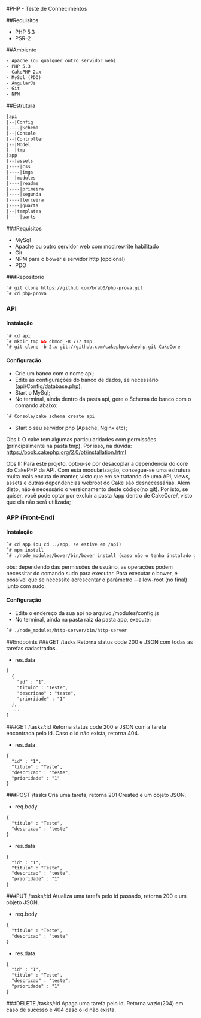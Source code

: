 #PHP - Teste de Conhecimentos

##Requisitos
- PHP 5.3
- PSR-2

##Ambiente
```html
- Apache (ou qualquer outro servidor web)
- PHP 5.3
- CakePHP 2.x
- MySql (PDO)
- AngularJs
- Git
- NPM
```

##Estrutura

```html
|api
|--|Config
|----|Schema
|--|Console
|--|Controller
|--|Model
|--|tmp
|app
|--|assets
|----|css
|----|imgs
|--|modules
|----|readme
|----|primeira
|----|segunda
|----|terceira
|----|quarta
|--|templates
|----|parts

```

###Requisitos
- MySql
- Apache ou outro servidor web com mod.rewrite habilitado
- Git
- NPM para o bower e servidor http (opcional)
- PDO


###Repositório
```html
˜# git clone https://github.com/brab0/php-prova.git
˜# cd php-prova
```

### API
#### Instalação
```html
˜# cd api
˜# mkdir tmp && chmod -R 777 tmp
˜# git clone -b 2.x git://github.com/cakephp/cakephp.git CakeCore
```

#### Configuração
- Crie um banco com o nome api;
- Edite as configurações do banco de dados, se necessário (api/Config/database.php);
- Start o MySql;
- No terminal, ainda dentro da pasta api, gere o Schema do banco com o comando abaixo:
```html
˜# Console/cake schema create api
```
- Start o seu servidor php (Apache, Nginx etc);

Obs I: O cake tem algumas particularidades com permissões (principalmente na pasta tmp). Por isso, na dúvida:  https://book.cakephp.org/2.0/pt/installation.html

Obs II: Para este projeto, optou-se por desacoplar a dependencia do core do CakePHP da API. Com esta modularização,
consegue-se uma estrutura muita mais enxuta de manter, visto que em se tratando de uma API, views, assets e outras dependencias webroot do Cake são desnecessárias. Além disto, não é necessário o versionamento deste código(no git).
Por isto, se quiser, você pode optar por excluir a pasta /app dentro de CakeCore/, visto que ela não será utilizada;


### APP (Front-End)
#### Instalação
```html
˜# cd app (ou cd ../app, se estive em /api)
˜# npm install
˜# ./node_modules/bower/bin/bower install (caso não o tenha instalado globalmente)
```
obs: dependendo das permissões de usuário, as operações podem necessitar do comando sudo para executar.
Para executar o bower, é possível que se necessite acrescentar o parâmetro --allow-root (no final) junto com sudo.


#### Configuração
- Edite o endereço da sua api no arquivo /modules/config.js
- No terminal, ainda na pasta raiz da pasta app, execute:

```html
˜# ./node_modules/http-server/bin/http-server
```

##Endpoints
###GET /tasks
Retorna status code 200 e JSON com todas as tarefas cadastradas.

- res.data
```html
[
  {
    "id" : "1",
    "titulo" : "Teste",
    "descricao" : "teste",
    "prioridade" : "1"
  },
  ...
]
```

###GET /tasks/:id
Retorna status code 200 e JSON com a tarefa encontrada pelo id. Caso o id não exista, retorna 404.

- res.data
```html
{
  "id" : "1",
  "titulo" : "Teste",
  "descricao" : "teste",
  "prioridade" : "1"
}
```

###POST /tasks
Cria uma tarefa, retorna 201 Created e um objeto JSON.

- req.body
```html
{
  "titulo" : "Teste",
  "descricao" : "teste"
}
```

- res.data
```html
{
  "id" : "1",
  "titulo" : "Teste",
  "descricao" : "teste",
  "prioridade" : "1"
}
```

###PUT /tasks/:id
Atualiza uma tarefa pelo id passado, retorna 200 e um objeto JSON.

- req.body
```html
{
  "titulo" : "Teste",
  "descricao" : "teste"
}
```

- res.data
```html
{
  "id" : "1",
  "titulo" : "Teste",
  "descricao" : "teste",
  "prioridade" : "1"
}
```

###DELETE /tasks/:id
Apaga uma tarefa pelo id. Retorna vazio(204) em caso de sucesso e 404 caso o id não exista.

